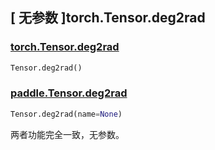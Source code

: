## [ 无参数 ]torch.Tensor.deg2rad

### [torch.Tensor.deg2rad](https://pytorch.org/docs/stable/generated/torch.Tensor.deg2rad.html?highlight=deg2rad#torch.Tensor.deg2rad)

```python
Tensor.deg2rad()
```

### [paddle.Tensor.deg2rad](https://www.paddlepaddle.org.cn/documentation/docs/zh/api/paddle/Tensor_cn.html#deg2rad-x-name-none)

```python
Tensor.deg2rad(name=None)
```

两者功能完全一致，无参数。
